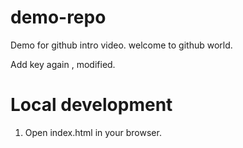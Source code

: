 # demo-repo

Demo for github intro video.
welcome to github world.

Add key again , modified.

# Local development

1. Open index.html in your browser.